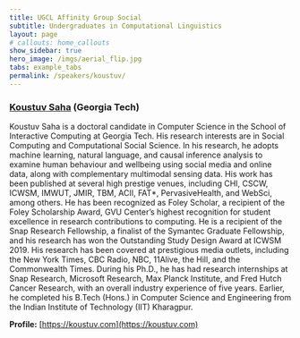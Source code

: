 ```yaml
---
title: UGCL Affinity Group Social
subtitle: Undergraduates in Computational Linguistics
layout: page
# callouts: home_callouts
show_sidebar: true
hero_image: /imgs/aerial_flip.jpg
tabs: example_tabs
permalink: /speakers/koustuv/
---
```


### [Koustuv Saha](https://koustuv.com) (Georgia Tech)

Koustuv Saha is a doctoral candidate in Computer Science in the School of Interactive Computing at Georgia Tech. His research interests are in Social Computing and Computational Social Science. In his research, he adopts machine learning, natural language, and causal inference analysis to examine human behaviour and wellbeing using social media and online data, along with complementary multimodal sensing data. His work has been published at several high prestige venues, including CHI, CSCW, ICWSM, IMWUT, JMIR, TBM, ACII, FAT*, PervasiveHealth, and WebSci, among others. He has been recognized as Foley Scholar, a recipient of the Foley Scholarship Award, GVU Center’s highest recognition for student excellence in research contributions to computing. He is a recipient of the Snap Research Fellowship, a finalist of the Symantec Graduate Fellowship, and his research has won the Outstanding Study Design Award at ICWSM 2019. His research has been covered at prestigious media outlets, including the New York Times, CBC Radio, NBC, 11Alive, the Hill, and the Commonwealth Times. During his Ph.D., he has had research internships at Snap Research, Microsoft Research, Max Planck Institute, and Fred Hutch Cancer Research, with an overall industry experience of five years. Earlier, he completed his B.Tech (Hons.) in Computer Science and Engineering from the Indian Institute of Technology (IIT) Kharagpur.

**Profile:** [https://koustuv.com](https://koustuv.com)